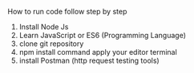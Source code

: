 How to run code
follow step by step
1. Install Node Js
2. Learn JavaScript or ES6 (Programming Language)
3. clone git repository
4. npm install command apply your editor terminal
5. install Postman (http request testing tools)